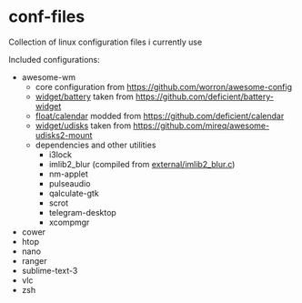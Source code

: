 # conf-files
Collection of linux configuration files i currently use

Included configurations:
- awesome-wm
  - core configuration from https://github.com/worron/awesome-config
  - [widget/battery](awesome/user/widget/battery.lua) taken from https://github.com/deficient/battery-widget
  - [float/calendar](awesome/user/float/calendar.lua) modded from https://github.com/deficient/calendar
  - [widget/udisks](awesome/user/widget/udisks.lua) taken from https://github.com/mireq/awesome-udisks2-mount
  - dependencies and other utilities
    - i3lock
    - imlib2_blur (compiled from [external/imlib2_blur.c](awesome/external/imlib2_blur.c))
    - nm-applet
    - pulseaudio
    - qalculate-gtk
    - scrot
    - telegram-desktop
    - xcompmgr
- cower
- htop
- nano
- ranger
- sublime-text-3
- vlc
- zsh
